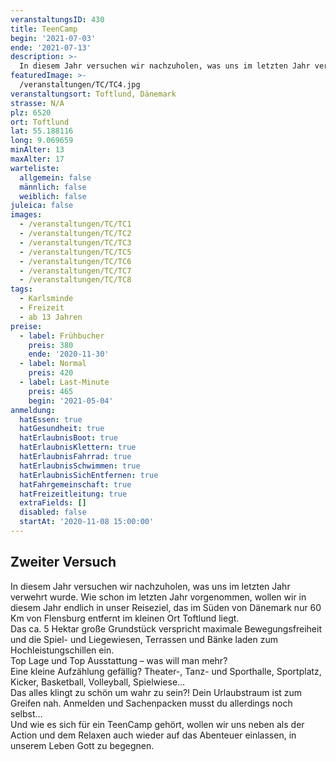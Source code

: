 ```yaml
---
veranstaltungsID: 430
title: TeenCamp
begin: '2021-07-03'
ende: '2021-07-13'
description: >-
  In diesem Jahr versuchen wir nachzuholen, was uns im letzten Jahr verwehrt wurde. Wie schon im letzten Jahr vorgenommen, wollen wir in diesem Jahr endlich in unser Reiseziel, das im Süden von Dänemark nur 60 Km von Flensburg entfernt im kleinen Ort Toftlund liegt.
featuredImage: >-
  /veranstaltungen/TC/TC4.jpg
veranstaltungsort: Toftlund, Dänemark
strasse: N/A
plz: 6520
ort: Toftlund
lat: 55.188116
long: 9.069659
minAlter: 13
maxAlter: 17
warteliste:
  allgemein: false
  männlich: false
  weiblich: false
juleica: false
images:
  - /veranstaltungen/TC/TC1
  - /veranstaltungen/TC/TC2
  - /veranstaltungen/TC/TC3
  - /veranstaltungen/TC/TC5
  - /veranstaltungen/TC/TC6
  - /veranstaltungen/TC/TC7
  - /veranstaltungen/TC/TC8
tags:
  - Karlsminde
  - Freizeit
  - ab 13 Jahren
preise:
  - label: Frühbucher
    preis: 380
    ende: '2020-11-30'
  - label: Normal
    preis: 420
  - label: Last-Minute
    preis: 465
    begin: '2021-05-04'
anmeldung:
  hatEssen: true
  hatGesundheit: true
  hatErlaubnisBoot: true
  hatErlaubnisKlettern: true
  hatErlaubnisFahrrad: true
  hatErlaubnisSchwimmen: true
  hatErlaubnisSichEntfernen: true
  hatFahrgemeinschaft: true
  hatFreizeitleitung: true
  extraFields: []
  disabled: false
  startAt: '2020-11-08 15:00:00'
---
```


## Zweiter Versuch

In diesem Jahr versuchen wir nachzuholen, was uns im letzten Jahr verwehrt wurde. Wie schon im letzten Jahr vorgenommen, wollen wir in diesem Jahr endlich in unser Reiseziel, das im Süden von Dänemark nur 60 Km von Flensburg entfernt im kleinen Ort Toftlund liegt.  
Das ca. 5 Hektar große Grundstück verspricht maximale Bewegungsfreiheit und die Spiel- und Liegewiesen, Terrassen und Bänke laden zum Hochleistungschillen ein.  
Top Lage und Top Ausstattung – was will man mehr?  
Eine kleine Aufzählung gefällig? Theater-, Tanz- und Sporthalle, Sportplatz, Kicker, Basketball, Volleyball, Spielwiese…  
Das alles klingt zu schön um wahr zu sein?! Dein Urlaubstraum ist zum Greifen nah. Anmelden und Sachenpacken musst du allerdings noch selbst…  
Und wie es sich für ein TeenCamp gehört, wollen wir uns neben als der Action und dem Relaxen auch wieder auf das Abenteuer einlassen, in unserem Leben Gott zu begegnen.
